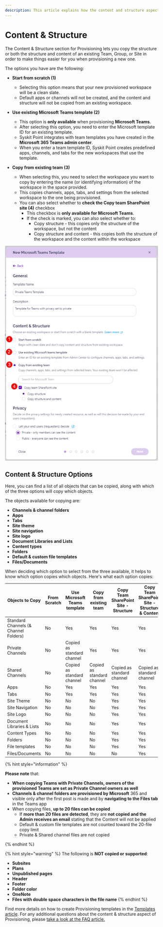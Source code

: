 ```yaml
---
description: This article explains how the content and structure aspects of Provisioning work.
---
```


# Content & Structure

The Content & Structure section for Provisioning lets you copy the structure or both the structure and content of an existing Team, Group, or Site in order to make things easier for you when provisioning a new one. 

The options you have are the following:

* **Start from scratch (1)**
  * Selecting this option means that your new provisioned workspace will be a clean slate. 
  * Default apps or channels will not be created, and the content and structure will not be copied from an existing workspace. 

* **Use existing Microsoft Teams template (2)**
  * This option is **only available** when provisioning **Microsoft Teams**.
  * After selecting this option, you need to enter the Microsoft template ID for an existing template.
  * Syskit Point integrates with team templates you have created in the **Microsoft 365 Teams admin center**. 
  * When you enter a team template ID, Syskit Point creates predefined apps, channels, and tabs for the new workspaces that use the template.

* **Copy from existing team (3)**
  * When selecting this, you need to select the workspace you want to copy by entering the name (or identifying information) of the workspace in the space provided.
  * This copies channels, apps, tabs, and settings from the selected workspace to the one being provisioned. 
  * You can also select whether to **check the Copy team SharePoint site (4)** checkbox
    * This checkbox is **only available for Microsoft Teams**.
    * If the check is marked, you can also select whether to:
      * Copy structure - this copies only the structure of the workspace, but not the content
      * Copy structure and content - this copies both the structure of the workspace and the content within the workspace

![Provisioning - Content & Structure](../../../static/img/provisioning-content-and-structure-section.png)


## Content & Structure Options

Here, you can find a list of all objects that can be copied, along with which of the three options will copy which objects. 

The objects available for copying are: 

* **Channels & channel folders**
* **Apps**
* **Tabs**
* **Site theme**
* **Site navigation**
* **Site logo**
* **Document Libraries and Lists**
* **Content types**
* **Folders**
* **Default & custom file templates**
* **Files/Documents**

When deciding which option to select from the three available, it helps to know which option copies which objects. Here's what each option copies: 


| Objects to Copy | From Scratch | Use Microsoft Teams template | Copy from existing team | Copy Team SharePoint Site - Structure | Copy Team SharePoint Site - Structure & Content |
| --- | --- | --- | --- | --- | --- |
| Standard Channels (& Channel Folders)| No | Yes | Yes | Yes | Yes |
| Private Channels | No | Copied as standard channel | Yes | Yes | Yes |
| Shared Channels | No | Copied as standard channel | Copied as standard channel | Copied as standard channel | Copied as standard channel |
| Apps | No | Yes | Yes | Yes | Yes |
| Tabs | No | Yes | Yes | Yes | Yes |
| Site Theme |No | No | No | Yes | Yes |
| Site Navigation| No | No | No | Yes | Yes |
| Site Logo | No | No | No | Yes | Yes |
| Document Libraries & Lists | No | No | No | Yes | Yes |
| Content Types | No | No | No | Yes | Yes |
| Folders | No | No | No | Yes | Yes |
| File templates | No | No | No | Yes | Yes |
| Files/Documents | No | No | No | No | Yes |

{% hint style="information" %}

**Please note** that: 
* **When copying Teams with Private Channels, owners of the provisioned Teams are set as Private Channel owners as well**
* **Channels & channel folders are provisioned by Microsoft** 365 and visible only after the first post is made and by **navigating to the Files tab** in the Teams app
* When copying files, **up to 20 files can be copied** 
  * If **more than 20 files are detected**, they are **not copied and the Admin receives an email** stating that the Content will not be applied
  * Default & custom file templates are not counted toward the 20-file copy limit
  * Private & Shared channel files are not copied

{% endhint %}


{% hint style="warning" %}
The following is **NOT copied or supported**: 
* **Subsites** 
* **Plans**
* **Unpublished pages**
* **Header**
* **Footer**
* **Folder color**
* **OneNote**
* **Files with double space characters in the file name**
{% endhint %}


Find more details on how to create Provisioning templates in the [Templates article](templates.md). For any additional questions about the content & structure aspect of Provisioning, please [take a look at the FAQ article.](../../faq/provisioning-content-structure.md)




